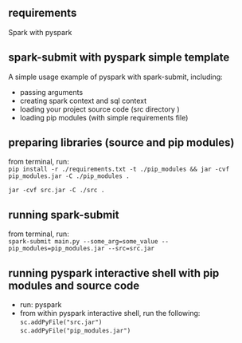 ## requirements  
Spark with pyspark

## spark-submit with pyspark simple template
A simple usage example of pyspark with spark-submit, including:  
- passing arguments
- creating spark context and sql context
- loading your project source code (src directory )
- loading pip modules (with simple requirements file) 


## preparing libraries (source and pip modules)
from terminal, run:  
```pip install -r ./requirements.txt -t ./pip_modules && jar -cvf pip_modules.jar -C ./pip_modules .   ```

```jar -cvf src.jar -C ./src .   ```

## running spark-submit
from terminal, run:  
```spark-submit main.py --some_arg=some_value --pip_modules=pip_modules.jar --src=src.jar  ```


## running pyspark interactive shell with pip modules and source code
- run: pyspark
- from within pyspark interactive shell, run the following:   
```sc.addPyFile("src.jar")```   
```sc.addPyFile("pip_modules.jar")```   
